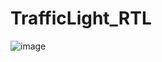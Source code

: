 # TrafficLight_RTL
![image](https://github.com/user-attachments/assets/915ee800-cd1b-49b3-ab1d-193afe6d15f9)
